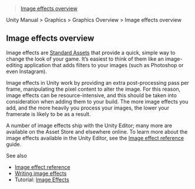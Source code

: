 > [Image effects overview](http://docs.unity3d.com/Manual/ImageEffectsOverview.html)

Unity Manual > Graphics > Graphics Overview > Image effects overview

## Image effects overview

Image effects are [Standard Assets](http://docs.unity3d.com/Manual/HOWTO-InstallStandardAssets.html) that provide a quick, simple way to change the look of your game. It’s easiest to think of them like an image-editing application that adds filters to your images (such as Photoshop or even Instagram).

Image effects in Unity work by providing an extra post-processing pass per frame, manipulating the pixel content to alter the image. For this reason, image effects can be resource-intensive, and this should be taken into consideration when adding them to your build. The more image effects you add, and the more heavily you process your images, the lower your framerate is likely to be as a result.

A number of image effects ship with the Unity Editor; many more are available on the Asset Store and elsewhere online. To learn more about the image effects available in the Unity Editor, see the [Image effect reference](http://docs.unity3d.com/Manual/comp-ImageEffects.html) guide.

See also

* [Image effect reference](http://docs.unity3d.com/Manual/comp-ImageEffects.html)
* [Writing image effects](http://docs.unity3d.com/Manual/WritingImageEffects.html)
* Tutorial: [Image Effects](http://unity3d.com/learn/tutorials/modules/beginner/live-training-archive/imageeffects-overview?playlist=17102)